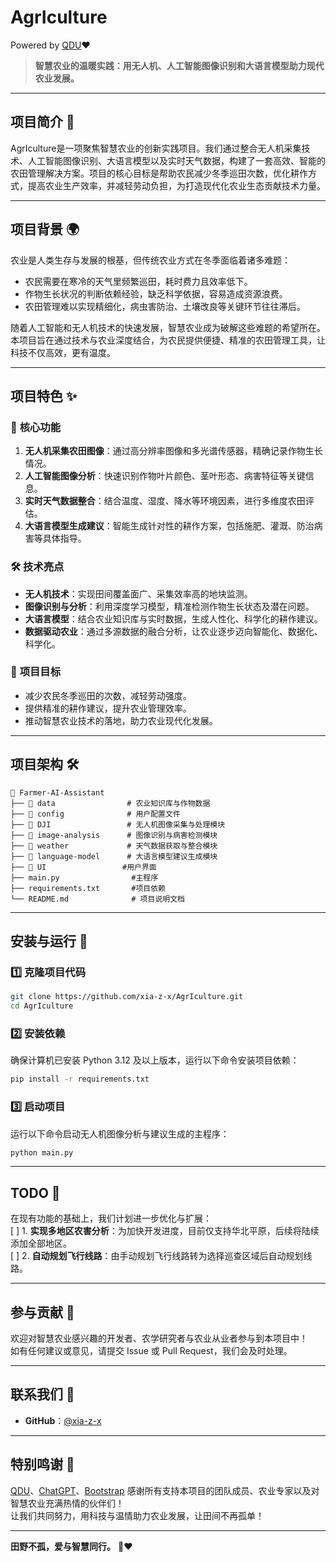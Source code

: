 # AgrIculture
Powered by [QDU](https://www.qdu.edu.cn/)❤️

> **智慧农业的温暖实践：用无人机、人工智能图像识别和大语言模型助力现代农业发展。**

---

## 项目简介 📖

AgrIculture是一项聚焦智慧农业的创新实践项目。我们通过整合无人机采集技术、人工智能图像识别、大语言模型以及实时天气数据，构建了一套高效、智能的农田管理解决方案。项目的核心目标是帮助农民减少冬季巡田次数，优化耕作方式，提高农业生产效率，并减轻劳动负担，为打造现代化农业生态贡献技术力量。  

---

## 项目背景 🌍

农业是人类生存与发展的根基，但传统农业方式在冬季面临着诸多难题：  
- 农民需要在寒冷的天气里频繁巡田，耗时费力且效率低下。  
- 作物生长状况的判断依赖经验，缺乏科学依据，容易造成资源浪费。  
- 农田管理难以实现精细化，病虫害防治、土壤改良等关键环节往往滞后。  

随着人工智能和无人机技术的快速发展，智慧农业成为破解这些难题的希望所在。本项目旨在通过技术与农业深度结合，为农民提供便捷、精准的农田管理工具，让科技不仅高效，更有温度。  

---

## 项目特色 ✨

### 🎯 **核心功能**  
1. **无人机采集农田图像**：通过高分辨率图像和多光谱传感器，精确记录作物生长情况。  
2. **人工智能图像分析**：快速识别作物叶片颜色、茎叶形态、病害特征等关键信息。  
3. **实时天气数据整合**：结合温度、湿度、降水等环境因素，进行多维度农田评估。  
4. **大语言模型生成建议**：智能生成针对性的耕作方案，包括施肥、灌溉、防治病害等具体指导。  

### 🛠 **技术亮点**  
- **无人机技术**：实现田间覆盖面广、采集效率高的地块监测。  
- **图像识别与分析**：利用深度学习模型，精准检测作物生长状态及潜在问题。  
- **大语言模型**：结合农业知识库与实时数据，生成人性化、科学化的耕作建议。  
- **数据驱动农业**：通过多源数据的融合分析，让农业逐步迈向智能化、数据化、科学化。  

### 🌱 **项目目标**  
- 减少农民冬季巡田的次数，减轻劳动强度。  
- 提供精准的耕作建议，提升农业管理效率。  
- 推动智慧农业技术的落地，助力农业现代化发展。  

---

## 项目架构 🛠  

```
📂 Farmer-AI-Assistant
├── 📂 data                # 农业知识库与作物数据
├── 📂 config              # 用户配置文件
├── 📂 DJI                 # 无人机图像采集与处理模块
├── 📂 image-analysis      # 图像识别与病害检测模块
├── 📂 weather             # 天气数据获取与整合模块
├── 📂 language-model      # 大语言模型建议生成模块
├── 📂 UI                 #用户界面
├── main.py                #主程序
├── requirements.txt       #项目依赖
└── README.md              # 项目说明文档
```

---

## 安装与运行 🔧  

### 1️⃣ 克隆项目代码  
```bash
git clone https://github.com/xia-z-x/AgrIculture.git
cd AgrIculture
```

### 2️⃣ 安装依赖  
确保计算机已安装 Python 3.12 及以上版本，运行以下命令安装项目依赖：  
```bash
pip install -r requirements.txt
```

### 3️⃣ 启动项目  
运行以下命令启动无人机图像分析与建议生成的主程序：  
```bash
python main.py
```

---

## TODO 🌟  

在现有功能的基础上，我们计划进一步优化与扩展：  
[ ] 1. **实现多地区农害分析**：为加快开发进度，目前仅支持华北平原，后续将陆续添加全部地区。  
[ ] 2. **自动规划飞行线路**：由手动规划飞行线路转为选择巡查区域后自动规划线路。  

---

## 参与贡献 🤝  

欢迎对智慧农业感兴趣的开发者、农学研究者与农业从业者参与到本项目中！  
如有任何建议或意见，请提交 Issue 或 Pull Request，我们会及时处理。  

---

## 联系我们 📩  

- **GitHub**：[@xia-z-x](https://github.com/xia-z-x)  

---

## 特别鸣谢 🙏  

[QDU](https://www.qdu.edu.cn/)、[ChatGPT](https://chatgpt.com/)、[Bootstrap](https://icons.bootcss.com/)
感谢所有支持本项目的团队成员、农业专家以及对智慧农业充满热情的伙伴们！  
让我们共同努力，用科技与温情助力农业发展，让田间不再孤单！  

---

**田野不孤，爱与智慧同行。** 🌾❤️
